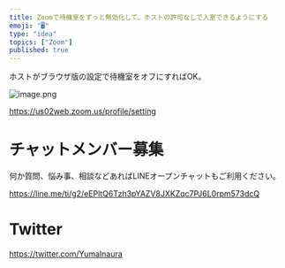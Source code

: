 ```yaml
---
title: Zoomで待機室をずっと無効化して、ホストの許可なしで入室できるようにする
emoji: "🖥"
type: "idea"
topics: ["Zoom"]
published: true
---
```


ホストがブラウザ版の設定で待機室をオフにすればOK。

![image.png](https://qiita-image-store.s3.ap-northeast-1.amazonaws.com/0/89618/6d7e8542-7021-0f5d-8f4b-80d1372361ae.png)


https://us02web.zoom.us/profile/setting











<!-- Update From Qiita API -->

# チャットメンバー募集


何か質問、悩み事、相談などあればLINEオープンチャットもご利用ください。

https://line.me/ti/g2/eEPltQ6Tzh3pYAZV8JXKZqc7PJ6L0rpm573dcQ





# Twitter


https://twitter.com/YumaInaura


<!-- Update From Qiita API -->


